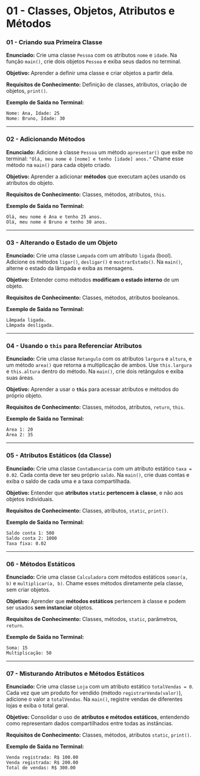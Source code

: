 # **01 - Classes, Objetos, Atributos e Métodos**


### **01 - Criando sua Primeira Classe**

**Enunciado:**
Crie uma classe `Pessoa` com os atributos `nome` e `idade`.
Na função `main()`, crie dois objetos `Pessoa` e exiba seus dados no terminal.

**Objetivo:**
Aprender a definir uma classe e criar objetos a partir dela.

**Requisitos de Conhecimento:**
Definição de classes, atributos, criação de objetos, `print()`.

**Exemplo de Saída no Terminal:**

```
Nome: Ana, Idade: 25
Nome: Bruno, Idade: 30
```

---

### **02 - Adicionando Métodos**

**Enunciado:**
Adicione à classe `Pessoa` um método `apresentar()` que exibe no terminal:
`"Olá, meu nome é [nome] e tenho [idade] anos."`
Chame esse método na `main()` para cada objeto criado.

**Objetivo:**
Aprender a adicionar **métodos** que executam ações usando os atributos do objeto.

**Requisitos de Conhecimento:**
Classes, métodos, atributos, `this`.

**Exemplo de Saída no Terminal:**

```
Olá, meu nome é Ana e tenho 25 anos.
Olá, meu nome é Bruno e tenho 30 anos.
```

---

### **03 - Alterando o Estado de um Objeto**

**Enunciado:**
Crie uma classe `Lampada` com um atributo `ligada` (bool).
Adicione os métodos `ligar()`, `desligar()` e `mostrarEstado()`.
Na `main()`, alterne o estado da lâmpada e exiba as mensagens.

**Objetivo:**
Entender como métodos **modificam o estado interno** de um objeto.

**Requisitos de Conhecimento:**
Classes, métodos, atributos booleanos.

**Exemplo de Saída no Terminal:**

```
Lâmpada ligada.
Lâmpada desligada.
```

---

### **04 - Usando o `this` para Referenciar Atributos**

**Enunciado:**
Crie uma classe `Retangulo` com os atributos `largura` e `altura`, e um método `area()` que retorna a multiplicação de ambos.
Use `this.largura` e `this.altura` dentro do método.
Na `main()`, crie dois retângulos e exiba suas áreas.

**Objetivo:**
Aprender a usar o **`this`** para acessar atributos e métodos do próprio objeto.

**Requisitos de Conhecimento:**
Classes, métodos, atributos, `return`, `this`.

**Exemplo de Saída no Terminal:**

```
Área 1: 20
Área 2: 35
```

---

### **05 - Atributos Estáticos (da Classe)**

**Enunciado:**
Crie uma classe `ContaBancaria` com um atributo estático `taxa = 0.02`.
Cada conta deve ter seu próprio `saldo`.
Na `main()`, crie duas contas e exiba o saldo de cada uma e a taxa compartilhada.

**Objetivo:**
Entender que **atributos `static` pertencem à classe**, e não aos objetos individuais.

**Requisitos de Conhecimento:**
Classes, atributos, `static`, `print()`.

**Exemplo de Saída no Terminal:**

```
Saldo conta 1: 500
Saldo conta 2: 1000
Taxa fixa: 0.02
```

---

### **06 - Métodos Estáticos**

**Enunciado:**
Crie uma classe `Calculadora` com métodos estáticos `somar(a, b)` e `multiplicar(a, b)`.
Chame esses métodos diretamente pela classe, sem criar objetos.

**Objetivo:**
Aprender que **métodos estáticos** pertencem à classe e podem ser usados **sem instanciar** objetos.

**Requisitos de Conhecimento:**
Classes, métodos, `static`, parâmetros, `return`.

**Exemplo de Saída no Terminal:**

```
Soma: 15
Multiplicação: 50
```

---

### **07 - Misturando Atributos e Métodos Estáticos**

**Enunciado:**
Crie uma classe `Loja` com um atributo estático `totalVendas = 0`.
Cada vez que um produto for vendido (método `registrarVenda(valor)`), adicione o valor a `totalVendas`.
Na `main()`, registre vendas de diferentes lojas e exiba o total geral.

**Objetivo:**
Consolidar o uso de **atributos e métodos estáticos**, entendendo como representam dados compartilhados entre todas as instâncias.

**Requisitos de Conhecimento:**
Classes, métodos, atributos `static`, `print()`.

**Exemplo de Saída no Terminal:**

```
Venda registrada: R$ 100.00
Venda registrada: R$ 200.00
Total de vendas: R$ 300.00
```
